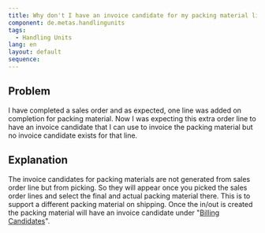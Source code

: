 ```yaml
---
title: Why don't I have an invoice candidate for my packing material line?
component: de.metas.handlingunits
tags:
  - Handling Units
lang: en
layout: default
sequence:
---
```


## Problem
I have completed a sales order and as expected, one line was added on completion for packing material.
Now I was expecting this extra order line to have an invoice candidate that I can use to invoice the packing material but no invoice candidate exists for that line.

## Explanation
The invoice candidates for packing materials are not generated from sales order line but from picking.
So they will appear once you picked the sales order lines and select the final and actual packing material there.
This is to support a different packing material on shipping. Once the in/out is created the packing material will have an invoice candidate under "[Billing Candidates](..\..\..\webui_collection/EN/Menu.html)".
